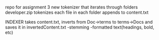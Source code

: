 repo for assignment 3
new tokenizer that iterates through folders developer.zip
tokenizes each file in each folder
appends to content.txt

INDEXER
takes content.txt, inverts from Doc->terms to terms->Docs and saves it in invertedContent.txt
-stemming
-formatted text(headings, bold, etc)

